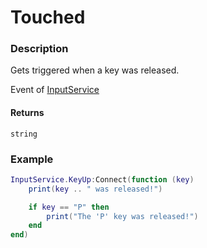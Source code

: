 # Touched
### Description
Gets triggered when a key was released.

Event of [InputService](/static-classes/InputService/)

#### Returns
`string`

### Example
```lua
InputService.KeyUp:Connect(function (key)
    print(key .. " was released!")

    if key == "P" then
        print("The 'P' key was released!")
    end
end)
```